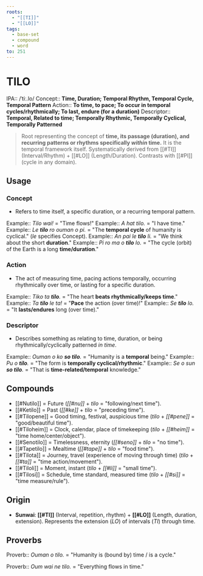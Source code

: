```yaml
---
roots:
  - "[[TI]]"
  - "[[LO]]"
tags:
  - base-set
  - compound
  - word
to: 251
---
```


# TILO

IPA::				/ˈtiː.lo/
Concept::		**Time, Duration; Temporal Rhythm, Temporal Cycle, Temporal Pattern**
Action::		**To time, to pace; To occur in temporal cycles/rhythmically; To last, endure (for a duration)**
Descriptor::	**Temporal, Related to time; Temporally Rhythmic, Temporally Cyclical, Temporally Patterned**

> Root representing the concept of **time, its passage (duration), and recurring patterns or rhythms specifically *within* time.** It is the temporal framework itself. Systematically derived from [[#TI]] (Interval/Rhythm) + [[#LO]] (Length/Duration). Contrasts with [[#PI]] (cycle in any domain).

## Usage

### Concept
*   Refers to time itself, a specific duration, or a recurring temporal pattern.

Example:: *Tilo wai!* = "Time flows!"
Example:: *A hat tilo.* = "I have time."
Example:: *Le **tilo** ro ouman o pi.* = "The **temporal cycle** of humanity is cyclical." (*le* specifies Concept).
Example:: *An pai le **tilo** li.* = "We think about the short **duration**."
Example:: *Pi ro ma o **tilo** lo.* = "The cycle (orbit) of the Earth is a long **time/duration**."

### Action
*   The act of measuring time, pacing actions temporally, occurring rhythmically over time, or lasting for a specific duration.

Example:: *Tiko ta **tilo**.* = "The heart **beats rhythmically/keeps time**."
Example:: *Ta **tilo** le ta!* = "**Pace** the action (over time)!"
Example:: *Se **tilo** lo.* = "It **lasts/endures** long (over time)."

### Descriptor
*   Describes something as relating to time, duration, or being rhythmically/cyclically patterned *in time*.

Example:: *Ouman o ko **so tilo**.* = "Humanity is a **temporal** being."
Example:: *Pu o **tilo**.* = "The form is **temporally cyclical/rhythmic**."
Example:: *Se o sun **so tilo**.* = "That is **time-related/temporal** knowledge."

## Compounds

*   [[#Nutilo]] = Future (*[[#nu]]* + *tilo* = "following/next time").
*   [[#Ketilo]] = Past (*[[#ke]]* + *tilo* = "preceding time").
*   [[#Tilopene]] = Good timing, festival, auspicious time (*tilo* + *[[#pene]]* = "good/beautiful time").
*   [[#Tiloheim]] = Clock, calendar, place of timekeeping (*tilo* + *[[#heim]]* = "time home/center/object").
*   [[#Senotilo]] = Timelessness, eternity (*[[#seno]]* + *tilo* = "no time").
*   [[#Tapetilo]] = Mealtime (*[[#tape]]* + *tilo* = "food time").
*   [[#Tilota]] = Journey, travel (experience of moving through time) (*tilo* + *[[#ta]]* = "time action/movement").
*   [[#Tiloli]] = Moment, instant (*tilo* + *[[#li]]* = "small time").
*   [[#Tilosi]] = Schedule, time standard, measured time (*tilo* + *[[#si]]* = "time measure/rule").

## Origin

*   **Sunwai**: **[[#TI]]** (Interval, repetition, rhythm) + **[[#LO]]** (Length, duration, extension). Represents the extension (*LO*) of intervals (*TI*) through time.

## Proverbs

Proverb:: *Ouman o tilo.* = "Humanity is (bound by) time / is a cycle."

Proverb:: *Oum wai ne tilo.* = "Everything flows in time."
